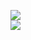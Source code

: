 [![](https://img.shields.io/badge/Made%20With-Github%20Spray-lightgrey.svg?style=for-the-badge&logo=github)](https://github.com/Annihil/github-spray#4690)  
[![](https://i.imgur.com/2DrTn0Z.gif)](https://github.com/Annihil/github-spray)